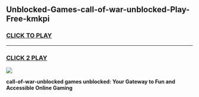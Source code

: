 
## Unblocked-Games-call-of-war-unblocked-Play-Free-kmkpi
<h3>
<a href="https://premium76.site?title=call-of-war-unblocked&ref=20M">CLICK TO PLAY</a></h3>
<hr>

<h3>
<a href="https://premium76.site?title=call-of-war-unblocked&ref=20M">CLICK 2 PLAY</a>
  
</h3>

<a href="https://premium76.site?title=call-of-war-unblocked&ref=19M"><img src="https://clearcache.store/games.png"></a>


**call-of-war-unblocked games unblocked: Your Gateway to Fun and Accessible Online Gaming**
